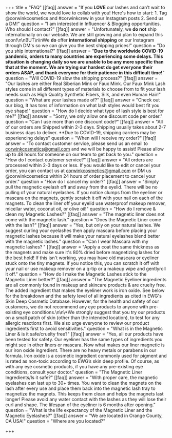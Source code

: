 +++
title = "FAQ"
[[faq]]
answer = "If you **LOVE** our lashes and can’t wait to show the world, we would love to collab with you! Here's how to start: 1. Tag @corwinkcosmetics and #corwinkcrew in your Instagram posts 2. Send us a DM!"
question = "I am interested in Influencer & Blogging opportunities. Who should I contact?"
[[faq]]
answer = "Unfortunately, we **do not** ship internationally on our website. We are still growing and plan to expand this soon!\n\nBUT\n\nWe **do** offer **international shipping** on our Instagram through DM's so we can give you the best shipping prices!"
question = "Do you ship international?"
[[faq]]
answer = "**Due to the worldwide COVID-19 pandemic, orders to many countries are experiencing some delays. This situation is changing daily so we are unable to be any more specific than that at the moment. We are trying our hardest do get everyone their orders ASAP, and thank everyone for their patience in this difficult time!**"
question = "Will COVID-19 slow the shipping process?"
[[faq]]
answer = "Our lashes are either Real Siberian Mink or Faux Mink. Our Faux Mink Lash styles come in all different types of materials to choose from to fit your lash needs such as High Quality Synthetic Fibers, Silk, and even Human Hair!"
question = "What are your lashes made of?"
[[faq]]
answer = "Check out our blog, It has tons of information on what lash styles would best fit you eye shape!"
question = "How do I decide what type of lash style is best for me?"
[[faq]]
answer = "Sorry, we only allow one discount code per order."
question = "Can I use more than one discount code?"
[[faq]]
answer = "All of our orders are Shipped within 2-3 days. Shipping usually takes about 2-7 business days to deliver. **Due to COVID-19, shipping carriers may be experiencing delays"
question = "When will I receive my order?"
[[faq]]
answer = "To contact customer service, please send us an email to corwinkcosmetics@gmail.com and we will be happy to assist! Please allow up to 48 hours for someone on our team to get back to you."
question = "How do I contact customer service?"
[[faq]]
answer = "All orders are processed within 2-3 days or less. If you would like to edit or cancel your order, you can contact us at corwinkcosmetics@gmail.com or DM us @corwinkcosmetics within 24 hours of order placement to cancel your order."
question = "How do I cancel my order?"
[[faq]]
answer = "Simply pull the magnetic eyelash off and away from the eyelid. There will be no pulling of your natural eyelashes. If you notice clumps from the eyeliner or mascara on the magnets, gently scratch it off with your nail on each of the magnets. To clean the liner off your eyelid use waterproof makeup remover, micellar water, coconut oil, or olive oil!"
question = "How do I remove & clean my Magnetic Lashes?"
[[faq]]
answer = "The magnetic liner does not come with the magnetic lash."
question = "Does the Magnetic Liner come with the lash?"
[[faq]]
answer = "Yes, but only on your natural lashes. We suggest curling your eyelashes then apply mascara before placing your magnetic lashes because it will make your natural eyelashes blend better with the magnetic lashes."
question = "Can I wear Mascara with my magnetic lashes? "
[[faq]]
answer = "Apply a coat the same thickness as the magnets and make sure it's 80% dried before magnetizing lashes for the best hold! If this isn't working, you may have old mascara or eyeliner stuck onto the tiny magnets. If you notice this, you can scratch it off with your nail or use makeup remover on a q-tip or a makeup wipe and gentlyroll it off."
question = "How do I make the Magnetic Lashes stick to the Magnetic Liner better?"
[[faq]]
answer = "The Magnetic Eyeliner ingredients are all commonly found in makeup and skincare products & are cruelty free. The added ingredient that makes the eyeliner work is iron oxide. See below for the breakdown and the safety level of all ingredients as cited in EWG's Skin Deep Cosmetic Database. However, for the health and safety of our customers, we do not recommend any eye products to anyone with pre-existing eye conditions.\n\n\\*We strongly suggest that you try our products on a small patch of skin (other than the intended location), to test for any allergic reactions first. We also urge everyone to review our product ingredients first to avoid sensitivities."
question = "What is in the Magnetic Liner & is it safe/cruelty free?"
[[faq]]
answer = "Yes, all our products have been tested for safety. Our eyeliner has the same types of ingredients you might see in other liners or mascara. Now what makes our liner magnetic is our iron oxide ingredient. There are no heavy metals or parabens in our formula. Iron oxide is a cosmetic ingredient commonly used for pigment and is rated as non-toxic according to EWG’s skin deep profile. Of course, as with any eye cosmetic products, if you have any pre-existing eye conditions, consult your doctor."
question = "The Magnetic Liner Ingredients/Is it safe?"
[[faq]]
answer = "With proper care, the magnetic eyelashes can last up to 30+ times. You want to clean the magnets on the lash after every use and place them back into the magnetic lash tray to magnetize the magnets. This keeps them clean and helps the magnets last longer! Please avoid any water contact with the lashes as they will lose their curl and shape. The lifespan of the eyeliner is 6 months after opening."
question = "What is the life expectancy of the Magnetic Liner and the Magnetic Eyelashes?"
[[faq]]
answer = "We are located in Orange County, CA USA!"
question = "Where are you located?"

+++
